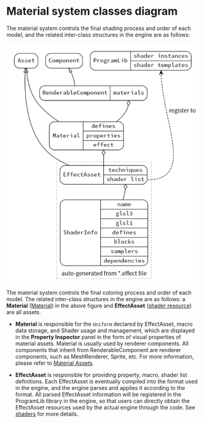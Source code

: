 # Material system classes diagram

The material system controls the final shading process and order of each model, and the related inter-class structures in the engine are as follows:

[![Assets](img/material.png "Click to view diagram source")](material.dot)

The material system controls the final coloring process and order of each model. The related inter-class structures in the engine are as follows: a **Material** ([Material](../asset/material.md)) in the above figure and **EffectAsset** ([shader resource](../shader/index.md)) are all assets.

- **Material** is responsible for the `Uniform` declared by EffectAsset, macro data storage, and Shader usage and management, which are displayed in the **Property Inspector** panel in the form of visual properties of material assets. Material is usually used by renderer components. All components that inherit from RenderableComponent are renderer components, such as MeshRenderer, Sprite, etc. For more information, please refer to [Material Assets](../asset/material.md).

- **EffectAsset** is responsible for providing property, macro, shader list definitions. Each EffectAsset is eventually compiled into the format used in the engine, and the engine parses and applies it according to the format. All parsed EffectAsset information will be registered in the ProgramLib library in the engine, so that users can directly obtain the EffectAsset resources used by the actual engine through the code. See [shaders](../shader/index.md) for more details.
